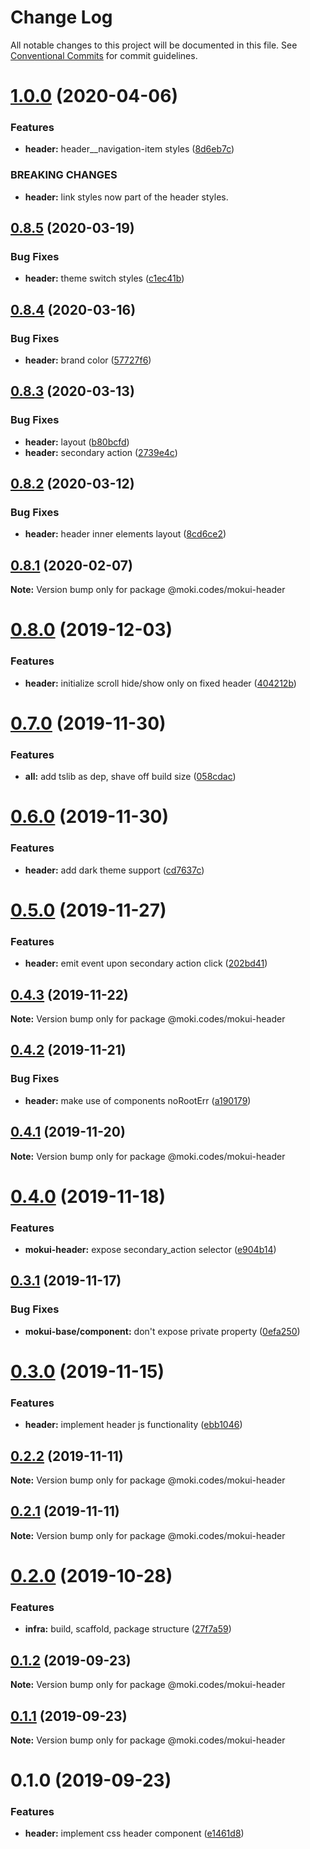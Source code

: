 # Change Log

All notable changes to this project will be documented in this file.
See [Conventional Commits](https://conventionalcommits.org) for commit guidelines.

# [1.0.0](https://github.com/moki/mokui/compare/@moki.codes/mokui-header@0.8.5...@moki.codes/mokui-header@1.0.0) (2020-04-06)


### Features

* **header:** header__navigation-item styles ([8d6eb7c](https://github.com/moki/mokui/commit/8d6eb7c7ba5c55ed36060ba177366c0f32defc7c))


### BREAKING CHANGES

* **header:** link styles now part of the header styles.





## [0.8.5](https://github.com/moki/mokui/compare/@moki.codes/mokui-header@0.8.4...@moki.codes/mokui-header@0.8.5) (2020-03-19)


### Bug Fixes

* **header:** theme switch styles ([c1ec41b](https://github.com/moki/mokui/commit/c1ec41b739d9967cc8dd4c9f7d62386e4a5cf3b0))





## [0.8.4](https://github.com/moki/mokui/compare/@moki.codes/mokui-header@0.8.3...@moki.codes/mokui-header@0.8.4) (2020-03-16)


### Bug Fixes

* **header:** brand color ([57727f6](https://github.com/moki/mokui/commit/57727f6cf6109ff461998e8e3f31be88887c7fb0))





## [0.8.3](https://github.com/moki/mokui/compare/@moki.codes/mokui-header@0.8.2...@moki.codes/mokui-header@0.8.3) (2020-03-13)


### Bug Fixes

* **header:** layout ([b80bcfd](https://github.com/moki/mokui/commit/b80bcfd9365889130a1bd6318ddf2d8f39c4aa39))
* **header:** secondary action ([2739e4c](https://github.com/moki/mokui/commit/2739e4c72891dabbfcdf1f9a42204e2bf4a3cb61))





## [0.8.2](https://github.com/moki/mokui/compare/@moki.codes/mokui-header@0.8.1...@moki.codes/mokui-header@0.8.2) (2020-03-12)


### Bug Fixes

* **header:** header inner elements layout ([8cd6ce2](https://github.com/moki/mokui/commit/8cd6ce2f9dffad7395e4e990f0631d395b237677))





## [0.8.1](https://github.com/moki/mokui/compare/@moki.codes/mokui-header@0.8.0...@moki.codes/mokui-header@0.8.1) (2020-02-07)

**Note:** Version bump only for package @moki.codes/mokui-header





# [0.8.0](https://github.com/moki/mokui/compare/@moki.codes/mokui-header@0.7.0...@moki.codes/mokui-header@0.8.0) (2019-12-03)


### Features

* **header:** initialize scroll hide/show only on fixed header ([404212b](https://github.com/moki/mokui/commit/404212b77ce46a98587592d8c99845ad975373ac))





# [0.7.0](https://github.com/moki/mokui/compare/@moki.codes/mokui-header@0.6.0...@moki.codes/mokui-header@0.7.0) (2019-11-30)


### Features

* **all:** add tslib as dep, shave off build size ([058cdac](https://github.com/moki/mokui/commit/058cdac5f625b4ac346a28b6c12e0a3998599f0f))





# [0.6.0](https://github.com/moki/mokui/compare/@moki.codes/mokui-header@0.5.0...@moki.codes/mokui-header@0.6.0) (2019-11-30)


### Features

* **header:** add dark theme support ([cd7637c](https://github.com/moki/mokui/commit/cd7637c3524e5effbee7440c10054c2656fb032f))





# [0.5.0](https://github.com/moki/mokui/compare/@moki.codes/mokui-header@0.4.3...@moki.codes/mokui-header@0.5.0) (2019-11-27)


### Features

* **header:** emit event upon secondary action click ([202bd41](https://github.com/moki/mokui/commit/202bd41c58ce506bbdb67ec64100c4dfe42f6e14))





## [0.4.3](https://github.com/moki/mokui/compare/@moki.codes/mokui-header@0.4.2...@moki.codes/mokui-header@0.4.3) (2019-11-22)

**Note:** Version bump only for package @moki.codes/mokui-header





## [0.4.2](https://github.com/moki/mokui/compare/@moki.codes/mokui-header@0.4.1...@moki.codes/mokui-header@0.4.2) (2019-11-21)


### Bug Fixes

* **header:** make use of components noRootErr ([a190179](https://github.com/moki/mokui/commit/a190179c3063cc3fdb09b780f936eb88f99328ab))





## [0.4.1](https://github.com/moki/mokui/compare/@moki.codes/mokui-header@0.4.0...@moki.codes/mokui-header@0.4.1) (2019-11-20)

**Note:** Version bump only for package @moki.codes/mokui-header





# [0.4.0](https://github.com/moki/mokui/compare/@moki.codes/mokui-header@0.3.1...@moki.codes/mokui-header@0.4.0) (2019-11-18)


### Features

* **mokui-header:** expose secondary_action selector ([e904b14](https://github.com/moki/mokui/commit/e904b14bd1c83592799e74562308b7a36fd44eeb))





## [0.3.1](https://github.com/moki/mokui/compare/@moki.codes/mokui-header@0.3.0...@moki.codes/mokui-header@0.3.1) (2019-11-17)


### Bug Fixes

* **mokui-base/component:** don't expose private property ([0efa250](https://github.com/moki/mokui/commit/0efa250355de8013fad45fc57ba052b9ca567845))





# [0.3.0](https://github.com/moki/mokui/compare/@moki.codes/mokui-header@0.2.2...@moki.codes/mokui-header@0.3.0) (2019-11-15)


### Features

* **header:** implement header js functionality ([ebb1046](https://github.com/moki/mokui/commit/ebb1046))





## [0.2.2](https://github.com/moki/mokui/compare/@moki.codes/mokui-header@0.2.1...@moki.codes/mokui-header@0.2.2) (2019-11-11)

**Note:** Version bump only for package @moki.codes/mokui-header





## [0.2.1](https://github.com/moki/mokui/compare/@moki.codes/mokui-header@0.2.0...@moki.codes/mokui-header@0.2.1) (2019-11-11)

**Note:** Version bump only for package @moki.codes/mokui-header





# [0.2.0](https://github.com/moki/mokui/compare/@moki.codes/mokui-header@0.1.2...@moki.codes/mokui-header@0.2.0) (2019-10-28)


### Features

* **infra:** build, scaffold, package structure ([27f7a59](https://github.com/moki/mokui/commit/27f7a59))





## [0.1.2](https://github.com/moki/mokui/compare/@moki.codes/mokui-header@0.1.1...@moki.codes/mokui-header@0.1.2) (2019-09-23)

**Note:** Version bump only for package @moki.codes/mokui-header





## [0.1.1](https://github.com/moki/mokui/compare/@moki.codes/mokui-header@0.1.0...@moki.codes/mokui-header@0.1.1) (2019-09-23)

**Note:** Version bump only for package @moki.codes/mokui-header





# 0.1.0 (2019-09-23)


### Features

* **header:** implement css header component ([e1461d8](https://github.com/moki/mokui/commit/e1461d8))
